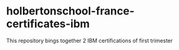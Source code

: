 # holbertonschool-france-certificates-ibm
This repository bings together 2 IBM certifications of first trimester
